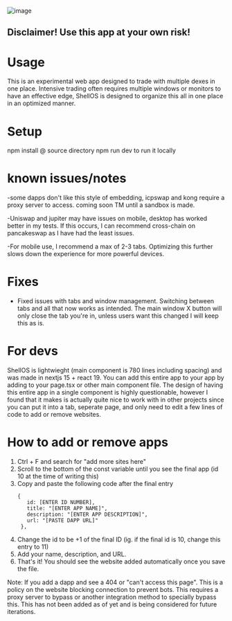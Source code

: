 ![image](https://github.com/user-attachments/assets/dd996920-23dc-44d5-a52a-caa67b5276b6)


## Disclaimer! Use this app at your own risk!


# Usage
This is an experimental web app designed to trade with multiple dexes in one place. Intensive trading often requires multiple windows or monitors to have an effective edge, ShellOS is designed to organize this all in one place in an optimized manner.

# Setup

npm install @ source directory
npm run dev to run it locally

# known issues/notes

-some dapps don't like this style of embedding, icpswap and kong require a proxy server to access. coming soon TM until a sandbox is made.

-Uniswap and jupiter may have issues on mobile, desktop has worked better in my tests. If this occurs, I can recommend cross-chain on pancakeswap as I have had the least issues.

-For mobile use, I recommend a max of 2-3 tabs. Optimizing this further slows down the experience for more powerful devices.

# Fixes

- Fixed issues with tabs and window management. Switching between tabs and all that now works as intended. The main window X button will only close the tab you're in, unless users want this changed I will keep this as is.

# For devs

ShellOS is lightwieght (main component is 780 lines including spacing) and was made in nextjs 15 + react 19. You can add this entire app to your app by adding <MagicLaucher /> to your page.tsx or other main component file. The design of having this entire app in a single component is highly questionable, however I found that it makes is actually quite nice to work with in other projects since you can put it into a tab, seperate page, and only need to edit a few lines of code to add or remove websites.

# How to add or remove apps

1. Ctrl + F and search for "add more sites here"
2. Scroll to the bottom of the const variable until you see the final app (id 10 at the time of writing this)
3. Copy and paste the following code after the final entry
   ```
   {
      id: [ENTER ID NUMBER],
      title: "[ENTER APP NAME]",
      description: "[ENTER APP DESCRIPTION]",
      url: "[PASTE DAPP URL]"
    },
   ```
5. Change the id to be +1 of the final ID (ig. if the final id is 10, change this entry to 11)
6. Add your name, description, and URL.
7. That's it! You should see the website added automatically once you save the file.

Note: If you add a dapp and see a 404 or "can't access this page". This is a policy on the website blocking connection to prevent bots. This requires a proxy server to bypass or another integration method to specially bypass this. This has not been added as of yet and is being considered for future iterations.
